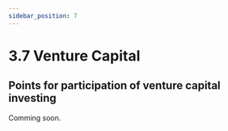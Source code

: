 ```yaml
---
sidebar_position: 7
---
```


# 3.7 Venture Capital

## Points for participation of venture capital investing

Comming soon.
